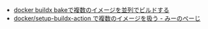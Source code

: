- [docker buildx bakeで複数のイメージを並列でビルドする](https://zenn.dev/ciffelia/articles/f11d26e9b72a5d)
- [docker/setup-buildx-action で複数のイメージを扱う - みーのぺーじ](https://pc.atsuhiro-me.net/entry/2023/02/05/111750)